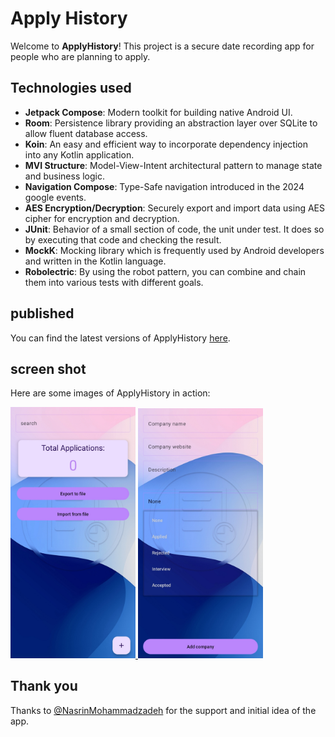 # Apply History

Welcome to **ApplyHistory**! This project is a secure date recording app for people who are planning to apply.

## Technologies used

- **Jetpack Compose**: Modern toolkit for building native Android UI.
- **Room**: Persistence library providing an abstraction layer over SQLite to allow fluent database access.
- **Koin**: An easy and efficient way to incorporate dependency injection into any Kotlin application.
- **MVI Structure**: Model-View-Intent architectural pattern to manage state and business logic.
- **Navigation Compose**: Type-Safe navigation introduced in the 2024 google events.
- **AES Encryption/Decryption**: Securely export and import data using AES cipher for encryption and decryption.
- **JUnit**: Behavior of a small section of code, the unit under test. It does so by executing that code and checking the result.
- **MockK**: Mocking library which is frequently used by Android developers and written in the Kotlin language.
- **Robolectric**: By using the robot pattern, you can combine and chain them into various tests with different goals.
## published

You can find the latest versions of ApplyHistory [here](https://github.com/MahdiAbbasian/ApplyHistory/releases).

## screen shot

Here are some images of ApplyHistory in action:

<a href="app/src/main/assets/apply_history_01.jpg" target="_blank">
    <img src="app/src/main/assets/apply_history_01.jpg" alt="Screenshot 1" width="200">
</a>
<a href="app/src/main/assets/apply_history_02.jpg" target="_blank">
    <img src="app/src/main/assets/apply_history_02.jpg" alt="Screenshot 2" width="200">
</a>

## Thank you

Thanks to [@NasrinMohammadzadeh](https://github.com/NasrinMohammadzadeh) for the support and initial idea of ​​the app.
